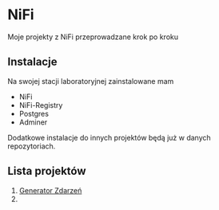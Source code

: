 # NiFi
Moje projekty z NiFi przeprowadzane krok po kroku
## Instalacje
Na swojej stacji laboratoryjnej zainstalowane mam
- NiFi
- NiFi-Registry
- Postgres
- Adminer

Dodatkowe instalacje do innych projektów będą już w danych repozytoriach.
## Lista projektów
1. [Generator Zdarzeń](https://github.com/konswe/Nifi/tree/main/projekt1)
2. 
